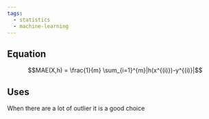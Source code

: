 ```yaml
---
tags:
  - statistics
  - machine-learning
---
```


## Equation 

$$MAE(X,h) = \frac{1}{m} \sum_{i=1}^{m}|h(x^{(i)})-y^{(i)}|$$

## Uses 

When there are a lot of outlier it is a good choice